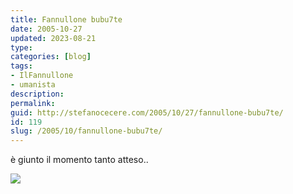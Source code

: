 ```yaml
---
title: Fannullone bubu7te
date: 2005-10-27
updated: 2023-08-21
type: 
categories: [blog]
tags:
- IlFannullone
- umanista
description: 
permalink: 
guid: http://stefanocecere.com/2005/10/27/fannullone-bubu7te/
id: 119
slug: /2005/10/fannullone-bubu7te/
---
```


è giunto il momento tanto atteso..

[![](../../../assets/img/projects/ilfannullone/ilfannullone_07_cover.jpg)](http://www.ilfannullone.it)